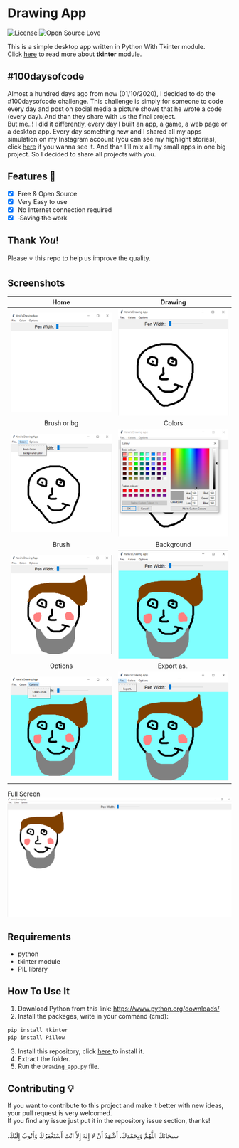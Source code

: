 # Drawing App
[![License](https://img.shields.io/badge/License-MIT-blue.svg)](LICENSE)
![Open Source Love](https://badges.frapsoft.com/os/v1/open-source.svg?v=102)

This is a simple desktop app written in Python With Tkinter module.<br>
Click <a href="https://docs.python.org/3/library/tk.html"> here</a> to read more about **tkinter** module.<br>

## #100daysofcode
Almost a hundred days ago from now (01/10/2020), I decided to do the #100daysofcode challenge. This challenge is simply for someone to code every day and post on social media a picture shows that he wrote a code (every day). And than they share with us the final project.<br>
But me..! I did it differently, every day I built an app, a game, a web page or a desktop app. Every day something new and I shared all my apps simulation on my Instagram account (you can see my highlight stories), click <a href='https://instagram.com/medyanis_hiou'>here</a> if you wanna see it. And than I'll mix all my small apps in one big project. So I decided to share all projects with you.<br>


## Features :dart:
* [x] Free & Open Source
* [x] Very Easy to use
* [x] No Internet connection required
* [x] <del> Saving the work

## Thank _You_!
Please :star: this repo to help us improve the quality.

## Screenshots
Home           | Drawing
:---------------------:|:------------------:
![screenshoot](screenshots/da1.png) | ![screenshoot](screenshots/da2.png)
Brush or bg         |  Colors
![screenshoot](screenshots/da3.png) | ![screenshoot](screenshots/da4.png)
Brush         |  Background
![screenshoot](screenshots/da5.png) | ![screenshoot](screenshots/da6.png)
Options         |  Export as..
![screenshoot](screenshots/da7.png) | ![screenshoot](screenshots/da8.png)
Full Screen
![screenshot](screenshots/da9.png)

## Requirements
* python
* tkinter module
* PIL library
 
## How To Use It
1. Download Python from this link: https://www.python.org/downloads/
2. Install the packeges, write in your command (cmd):
```bash
pip install tkinter
pip install Pillow
```
3. Install this repository, click <a href="https://github.com/mohamedyanis/drawing-app/archive/master.zip"> here </a> to install it.
4. Extract the folder.
5. Run the ```Drawing_app.py``` file.

## Contributing 💡
If you want to contribute to this project and make it better with new ideas, your pull request is very welcomed.<br>
If you find any issue just put it in the repository issue section, thanks!<br><br>
.سبحَانَكَ اللَّهُمَّ وَبِحَمْدِكَ، أَشْهَدُ أَنْ لا إِلهَ إِلأَ انْتَ أَسْتَغْفِرُكَ وَأَتْوبُ إِلَيْكَ
